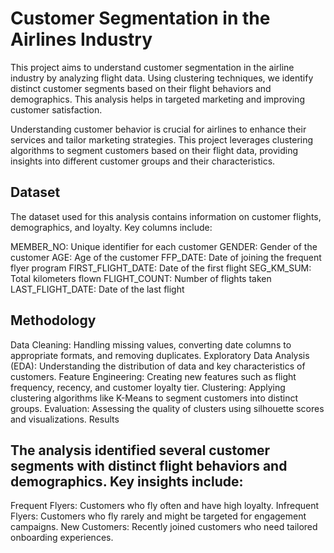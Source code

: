 # Customer Segmentation in the Airlines Industry

This project aims to understand customer segmentation in the airline industry by analyzing flight data. Using clustering techniques, we identify distinct customer segments based on their flight behaviors and demographics. This analysis helps in targeted marketing and improving customer satisfaction.

Understanding customer behavior is crucial for airlines to enhance their services and tailor marketing strategies. This project leverages clustering algorithms to segment customers based on their flight data, providing insights into different customer groups and their characteristics.

## Dataset
The dataset used for this analysis contains information on customer flights, demographics, and loyalty. Key columns include:

MEMBER_NO: Unique identifier for each customer
GENDER: Gender of the customer
AGE: Age of the customer
FFP_DATE: Date of joining the frequent flyer program
FIRST_FLIGHT_DATE: Date of the first flight
SEG_KM_SUM: Total kilometers flown
FLIGHT_COUNT: Number of flights taken
LAST_FLIGHT_DATE: Date of the last flight

## Methodology
Data Cleaning: Handling missing values, converting date columns to appropriate formats, and removing duplicates.
Exploratory Data Analysis (EDA): Understanding the distribution of data and key characteristics of customers.
Feature Engineering: Creating new features such as flight frequency, recency, and customer loyalty tier.
Clustering: Applying clustering algorithms like K-Means to segment customers into distinct groups.
Evaluation: Assessing the quality of clusters using silhouette scores and visualizations.
Results

## The analysis identified several customer segments with distinct flight behaviors and demographics. Key insights include:
Frequent Flyers: Customers who fly often and have high loyalty.
Infrequent Flyers: Customers who fly rarely and might be targeted for engagement campaigns.
New Customers: Recently joined customers who need tailored onboarding experiences.
